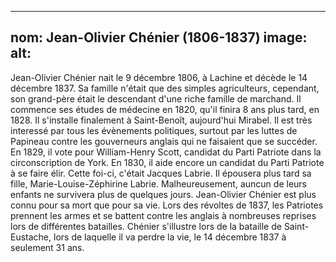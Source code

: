 ---
nom: Jean-Olivier Chénier (1806-1837)
image:
alt: 
--

Jean-Olivier Chénier nait le 9 décembre 1806, à Lachine et décède le 14 décembre 1837. Sa famille n'était que des simples agriculteurs, cependant, son grand-père était le descendant d'une riche famille de marchand. Il commence ses études de médecine en 1820, qu'il finira 8 ans plus tard, en 1828. Il s'installe finalement à Saint-Benoît, aujourd'hui Mirabel. Il est très interessé par tous les évènements politiques, surtout par les luttes de Papineau contre les gouverneurs anglais qui ne faisaient que se succéder. En 1829, il vote pour William-Henry Scott, candidat du Parti Patriote dans la circonscription de York. En 1830, il aide encore un candidat du Parti Patriote à se faire élir. Cette foi-ci, c'était Jacques Labrie. Il épousera plus tard sa fille, Marie-Louise-Zéphirine Labrie. Malheureusement, auncun de leurs enfants ne survivera plus de quelques jours. Jean-Olivier Chénier est plus connu pour sa mort que pour sa vie. Lors des révoltes de 1837, les Patriotes prennent les armes et se battent contre les anglais à nombreuses reprises lors de différentes batailles. Chénier s'illustre lors de la bataille de Saint-Eustache, lors de laquelle il va perdre la vie, le 14 décembre 1837 à seulement 31 ans.
